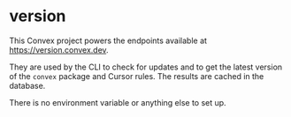 # version

This Convex project powers the endpoints available at
https://version.convex.dev.

They are used by the CLI to check for updates and to get the latest version of
the `convex` package and Cursor rules. The results are cached in the database.

There is no environment variable or anything else to set up.
